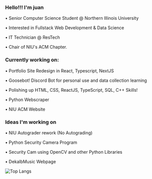 ### Hello!!! I'm juan 
<p> • Senior Computer Science Student @ Northern Illinois University </p>
<p> • Interested in Fullstack Web Development & Data Science </p>
<p> • IT Technician @ ResTech </p>
<p> • Chair of NIU's ACM Chapter. </p>

### Currently working on: 
<p> • Portfolio Site Redesign in React, Typescript, NextJS </p>
<p> • Goosebot! Discord Bot for personal use and data collection learning </p>
<p> • Polishing up HTML, CSS, ReactJS, TypeScript, SQL, C++ Skills! </p>
<p> • Python Webscraper </p>
<p> • NIU ACM Website </p>

### Ideas I'm working on
<p> • NIU Autograder rework (No Autograding) </p>
<p> • Python Security Camera Program </p>
<p> • Security Cam using OpenCV and other Python Libraries </p>
<p> • DekalbMusic Webpage </p>

![Top Langs](https://githubreadmestats.vercel.app/api/toplangs/username=JuanLopez2004&layout=compact&theme=dark&langs_count=8&exclude_repo=466Project&exclude_repo=AmericanFootballApp&exclude_repo=NIUQBHandbook)
